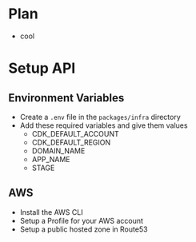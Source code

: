 # Plan

-   cool

# Setup API

## Environment Variables

-   Create a `.env` file in the `packages/infra` directory
-   Add these required variables and give them values
    -   CDK_DEFAULT_ACCOUNT
    -   CDK_DEFAULT_REGION
    -   DOMAIN_NAME
    -   APP_NAME
    -   STAGE

## AWS

-   Install the AWS CLI
-   Setup a Profile for your AWS account
-   Setup a public hosted zone in Route53
